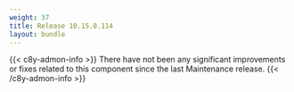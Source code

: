 ```yaml
---
weight: 37
title: Release 10.15.0.114
layout: bundle
---
```


<!--10.15.0.80 - 10.15.0.114-->


{{< c8y-admon-info >}}
There have not been any significant improvements or fixes related to this component since the last Maintenance release.
{{< /c8y-admon-info >}}
